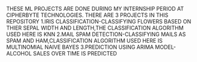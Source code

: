 THESE  ML PROJECTS ARE DONE DURING MY INTERNSHIP PERIOD AT CIPHERBYTE TECHNOLOGIES.
THERE ARE 3 PROJECTS IN THIS REPOSITORY
1.IRIS CLASSIFICATION-CLASSIFYING FLOWERS BASED ON THIER SEPAL WIDTH AND LENGTH,THE CLASSIFICATION ALGORITHM USED HERE IS KNN
2.MAIL SPAM DETECTION-CLASSIFYING MAILS AS SPAM AND HAM,CLASSIFICATION ALGORITHM USED HERE IS MULTINOMIAL NAIVE BAYES
3.PREDICTION USING ARIMA MODEL-ALCOHOL SALES OVER TIME IS PREDICTED

